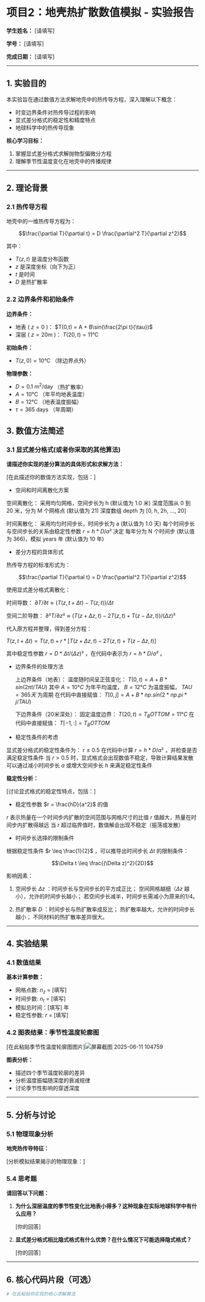 # 项目2：地壳热扩散数值模拟 - 实验报告

**学生姓名：** [请填写]

**学号：** [请填写]

**完成日期：** [请填写]


---

## 1. 实验目的

本实验旨在通过数值方法求解地壳中的热传导方程，深入理解以下概念：

- 时变边界条件对热传导过程的影响
- 显式差分格式的稳定性和精度特点
- 地球科学中的热传导现象

**核心学习目标：**
1. 掌握显式差分格式求解抛物型偏微分方程
2. 理解季节性温度变化在地壳中的传播规律

---

## 2. 理论背景

### 2.1 热传导方程

地壳中的一维热传导方程为：

$$\frac{\partial T}{\partial t} = D \frac{\partial^2 T}{\partial z^2}$$

其中：
- $T(z,t)$ 是温度分布函数
- $z$ 是深度坐标（向下为正）
- $t$ 是时间
- $D$ 是热扩散率

### 2.2 边界条件和初始条件

**边界条件：**
- 地表 ( $z=0$ )： $T(0,t) = A + B\sin(\frac{2\pi t}{\tau})$
- 深层 ( $z=20\text{m}$ )： $T(20,t) = 11°\text{C}$

**初始条件：**
- $T(z,0) = 10°\text{C}$ （除边界点外）

**物理参数：**
- $D = 0.1 \text{ m}^2/\text{day}$ （热扩散率）
- $A = 10°\text{C}$ （年平均地表温度）
- $B = 12°\text{C}$ （地表温度振幅）
- $\tau = 365 \text{ days}$ （年周期）


## 3. 数值方法简述

### 3.1 显式差分格式(或者你采取的其他算法)

**请描述你实现的差分算法的具体形式和求解方法：**

[在此描述你的数值方法实现，包括：]
- 空间和时间离散化方案

空间离散化：
采用均匀网格，空间步长为 h (默认值为 1.0 米)
深度范围从 0 到 20 米，分为 M 个网格点 (默认值为 21)
深度数组 depth 为 [0, h, 2h, ..., 20]

时间离散化：
采用均匀时间步长，时间步长为 a (默认值为 1.0 天)
每个时间步长与空间步长的关系由稳定性参数 $r = h * D / a²$ 决定
每年分为 N 个时间步 (默认值为 366)，模拟 years 年 (默认值为 10 年)

- 差分方程的具体形式

热传导方程的标准形式为：

$$\frac{\partial T}{\partial t} = D \frac{\partial^2 T}{\partial z^2}$$

使用显式差分格式离散化：

时间导数： $∂T/∂t ≈ (T(z, t+Δt) - T(z, t)) / Δt$ 

空间二阶导数： $∂²T/∂z² ≈ (T(z+Δz, t) - 2T(z, t) + T(z-Δz, t)) / (Δz)²$ 

代入原方程并整理，得到差分方程：

 $T(z, t+Δt) = T(z, t) + r * [T(z+Δz, t) - 2T(z, t) + T(z-Δz, t)]$ 

其中稳定性参数 $r = D * Δt / (Δz)²$ ，在代码中表示为 $r = h * D / a²$ 。

- 边界条件的处理方法

  上边界条件（地表）：
  温度随时间呈正弦变化： $T(0, t) = A + B * sin(2πt/TAU)$ 
  其中 $A = 10°C$ 为年平均温度， $B = 12°C$ 为温度振幅， $TAU = 365天$ 为周期
  在代码中直接赋值： $T[0, j] = A + B * np.sin(2 * np.pi * j / TAU)$ 

  下边界条件（20米深处）：
  固定温度边界： $T(20, t) = T_BOTTOM = 11°C$ 
  在代码中直接赋值： $T[-1, :] = T_BOTTOM$ 


- 稳定性条件的考虑

显式差分格式的稳定性条件为： $r ≤ 0.5$ 
在代码中计算 $r = h * D / a²$ ，并检查是否满足稳定性条件
当 $r > 0.5$ 时，显式格式会出现数值不稳定，导致计算结果发散
可以通过减小时间步长 $a$ 或增大空间步长 $h$ 来满足稳定性条件


**稳定性分析：**

[讨论显式格式的稳定性特点，包括：]
- 稳定性参数 $r = \frac{hD}{a^2}$ 的值

 $r$ 表示热量在一个时间步内扩散的空间范围与网格尺寸的比值
  $r$ 值越大，热量在时间步内扩散得越远
  当 $r$ 超过临界值时，数值解会出现不稳定（振荡或发散）

- 时间步长选择的限制条件

根据稳定性条件 $r \leq \frac{1}{2}$ ，可以推导出时间步长 $\Delta t$ 的限制条件：

$$\Delta t \leq \frac{(\Delta z)^2}{2D}$$

影响因素：

1. 空间步长 $\Delta z$ ：时间步长与空间步长的平方成正比；
   空间网格越细（$\Delta z$ 越小），允许的时间步长越小；
   若空间步长减半，时间步长需减小为原来的1/4。

2. 热扩散率 $D$ ：时间步长与热扩散率成反比；
   热扩散率越大，允许的时间步长越小；
   不同材料的热扩散率差异很大。

---

## 4. 实验结果

### 4.1 数值结果

**基本计算参数：**
- 网格点数: $n_z$ =  [填写]
- 时间步数: $n_t$ =  [填写]
- 模拟总时间：[填写] 年
- 稳定性参数: $r$ =  [填写]

### 4.2 图表结果：季节性温度轮廓图

[在此粘贴季节性温度轮廓图图片]![屏幕截图 2025-06-11 104759](https://github.com/user-attachments/assets/51de6f26-616f-444a-872f-374edd62c156)


**图表分析：**
- 描述四个季节温度轮廓的差异
- 分析温度振幅随深度的衰减规律
- 讨论季节性影响的穿透深度

---

## 5. 分析与讨论

### 5.1 物理现象分析

**地壳热传导特征：**

[分析模拟结果揭示的物理现象：]


### 5.4 思考题

**请回答以下问题：**

1. **为什么深层温度的季节性变化比地表小得多？这种现象在实际地球科学中有什么应用？**

   [你的回答]

3. **显式差分格式相比隐式格式有什么优势？在什么情况下可能选择隐式格式？**

   [你的回答]

---

## 6. 核心代码片段（可选）

```python
# 在此粘贴你实现的核心求解算法
```

